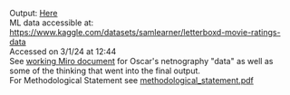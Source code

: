 Output: [Here](https://alexanstruther.github.io/speculative-methods-and-visual-data/)
<br>ML data accessible at: https://www.kaggle.com/datasets/samlearner/letterboxd-movie-ratings-data
<br>Accessed on 3/1/24 at 12:44
<br>See [working Miro document](https://miro.com/app/board/uXjVNCotr_4=/) for Oscar's netnography "data" as well as some of the thinking that went into the final output.
<br>For Methodological Statement see [methodological_statement.pdf](https://alexanstruther.github.io/speculative-methods-and-visual-data/methodological_statement.pdf)
